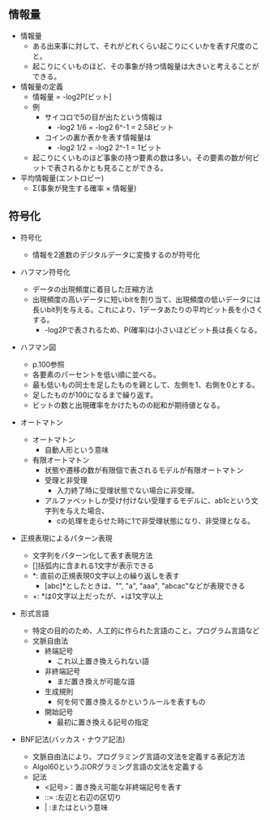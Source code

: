 ## 情報量
- 情報量
  - ある出来事に対して、それがどれくらい起こりにくいかを表す尺度のこと。
  - 起こりにくいものほど、その事象が持つ情報量は大きいと考えることができる。
- 情報量の定義
  - 情報量 = -log2P[ビット]
  - 例
    - サイコロで5の目が出たという情報は
      - -log2 1/6 = -log2 6^-1 = 2.58ビット
    - コインの裏か表かを表す情報量は
      - -log2 1/2 = -log2 2^-1 = 1ビット
  - 起こりにくいものほど事象の持つ要素の数は多い。その要素の数が何ビットで表されるかとも見ることができる。
- 平均情報量(エントロピー)
  - Σ(事象が発生する確率 × 情報量)

## 符号化
- 符号化
  - 情報を2進数のデジタルデータに変換するのが符号化
- ハフマン符号化
  - データの出現頻度に着目した圧縮方法
  - 出現頻度の高いデータに短いbitを割り当て、出現頻度の低いデータには長いbit列を与える。これにより、1データあたりの平均ビット長を小さくする。
    - -log2Pで表されるため、P(確率)は小さいほどビット長は長くなる。
- ハフマン図
  - p.100参照
  - 各要素のパーセントを低い順に並べる。
  - 最も低いもの同士を足したものを親として、左側を1、右側を0とする。
  - 足したものが100になるまで繰り返す。
  - ビットの数と出現確率をかけたものの総和が期待値となる。

- オートマトン
  - オートマトン
    - 自動人形という意味
  - 有限オートマトン
    - 状態や遷移の数が有限個で表されるモデルが有限オートマトン
    - 受理と非受理
      - 入力終了時に受理状態でない場合に非受理。
    - アルファベットしか受け付けない受理するモデルに、ab1cという文字列を与えた場合、
      - cの処理を走らせた時に1で非受理状態になり、非受理となる。

- 正規表現によるパターン表現
  - 文字列をパターン化して表す表現方法
  - []括弧内に含まれる1文字が表示できる
  - *: 直前の正規表現0文字以上の繰り返しを表す
    - [abc]*としたときは、"", "a", "aaa", "abcac"などが表現できる
  - +: *は0文字以上だったが、+は1文字以上

- 形式言語
  - 特定の目的のため、人工的に作られた言語のこと。プログラム言語など
  - 文脈自由法
    - 終端記号
      - これ以上置き換えられない語
    - 非終端記号
      - まだ置き換えが可能な語
    - 生成規則
      - 何を何で置き換えるかというルールを表すもの
    - 開始記号
      - 最初に置き換える記号の指定

- BNF記法(バッカス・ナウア記法)
  - 文脈自由法により、プログラミング言語の文法を定義する表記方法
  - Algol60というぷORグラミング言語の文法を定義する
  - 記法
    - <記号>：置き換え可能な非終端記号を表す
    - ::= :左辺と右辺の区切り
    - | :またはという意味
